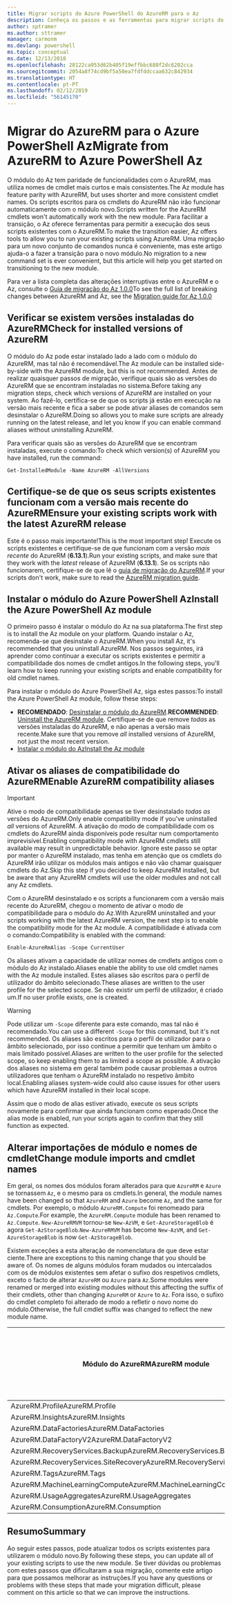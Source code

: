 ```yaml
---
title: Migrar scripts do Azure PowerShell do AzureRM para o Az
description: Conheça os passos e as ferramentas para migrar scripts do módulo do AzureRM para o novo módulo do Az.
author: sptramer
ms.author: sttramer
manager: carmonm
ms.devlang: powershell
ms.topic: conceptual
ms.date: 12/13/2018
ms.openlocfilehash: 28122ca953d62b405f19effbbc680f2dc6202cca
ms.sourcegitcommit: 2054a8f74cd9bf5a50ea7fdfddccaa632c842934
ms.translationtype: HT
ms.contentlocale: pt-PT
ms.lasthandoff: 02/12/2019
ms.locfileid: "56145170"
---
```

# <a name="migrate-from-azurerm-to-azure-powershell-az"></a><span data-ttu-id="65a32-103">Migrar do AzureRM para o Azure PowerShell Az</span><span class="sxs-lookup"><span data-stu-id="65a32-103">Migrate from AzureRM to Azure PowerShell Az</span></span>

<span data-ttu-id="65a32-104">O módulo do Az tem paridade de funcionalidades com o AzureRM, mas utiliza nomes de cmdlet mais curtos e mais consistentes.</span><span class="sxs-lookup"><span data-stu-id="65a32-104">The Az module has feature parity with AzureRM, but uses shorter and more consistent cmdlet names.</span></span>
<span data-ttu-id="65a32-105">Os scripts escritos para os cmdlets do AzureRM não irão funcionar automaticamente com o módulo novo.</span><span class="sxs-lookup"><span data-stu-id="65a32-105">Scripts written for the AzureRM cmdlets won't automatically work with the new module.</span></span> <span data-ttu-id="65a32-106">Para facilitar a transição, o Az oferece ferramentas para permitir a execução dos seus scripts existentes com o AzureRM.</span><span class="sxs-lookup"><span data-stu-id="65a32-106">To make the transition easier, Az offers tools to allow you to run your existing scripts using AzureRM.</span></span> <span data-ttu-id="65a32-107">Uma migração para um novo conjunto de comandos nunca é conveniente, mas este artigo ajuda-o a fazer a transição para o novo módulo.</span><span class="sxs-lookup"><span data-stu-id="65a32-107">No migration to a new command set is ever convenient, but this article will help you get started on transitioning to the new module.</span></span>

<span data-ttu-id="65a32-108">Para ver a lista completa das alterações interruptivas entre o AzureRM e o Az, consulte o [Guia de migração do Az 1.0.0](migrate-az-1.0.0.md)</span><span class="sxs-lookup"><span data-stu-id="65a32-108">To see the full list of breaking changes between AzureRM and Az, see the [Migration guide for Az 1.0.0](migrate-az-1.0.0.md)</span></span>

## <a name="check-for-installed-versions-of-azurerm"></a><span data-ttu-id="65a32-109">Verificar se existem versões instaladas do AzureRM</span><span class="sxs-lookup"><span data-stu-id="65a32-109">Check for installed versions of AzureRM</span></span>

<span data-ttu-id="65a32-110">O módulo do Az pode estar instalado lado a lado com o módulo do AzureRM, mas tal não é recomendável.</span><span class="sxs-lookup"><span data-stu-id="65a32-110">The Az module can be installed side-by-side with the AzureRM module, but this is not recommended.</span></span> <span data-ttu-id="65a32-111">Antes de realizar quaisquer passos de migração, verifique quais são as versões do AzureRM que se encontram instaladas no sistema.</span><span class="sxs-lookup"><span data-stu-id="65a32-111">Before taking any migration steps, check which versions of AzureRM are installed on your system.</span></span> <span data-ttu-id="65a32-112">Ao fazê-lo, certifica-se de que os scripts já estão em execução na versão mais recente e fica a saber se pode ativar aliases de comandos sem desinstalar o AzureRM.</span><span class="sxs-lookup"><span data-stu-id="65a32-112">Doing so allows you to make sure scripts are already running on the latest release, and let you know if you can enable command aliases without uninstalling AzureRM.</span></span>

<span data-ttu-id="65a32-113">Para verificar quais são as versões do AzureRM que se encontram instaladas, execute o comando:</span><span class="sxs-lookup"><span data-stu-id="65a32-113">To check which version(s) of AzureRM you have installed, run the command:</span></span>

```powershell-interactive
Get-InstalledModule -Name AzureRM -AllVersions
```

## <a name="ensure-your-existing-scripts-work-with-the-latest-azurerm-release"></a><span data-ttu-id="65a32-114">Certifique-se de que os seus scripts existentes funcionam com a versão mais recente do AzureRM</span><span class="sxs-lookup"><span data-stu-id="65a32-114">Ensure your existing scripts work with the latest AzureRM release</span></span>

<span data-ttu-id="65a32-115">Este é o passo mais importante!</span><span class="sxs-lookup"><span data-stu-id="65a32-115">This is the most important step!</span></span> <span data-ttu-id="65a32-116">Execute os scripts existentes e certifique-se de que funcionam com a versão _mais recente_ do AzureRM (__6.13.1__).</span><span class="sxs-lookup"><span data-stu-id="65a32-116">Run your existing scripts, and make sure that they work with the _latest_ release of AzureRM (__6.13.1__).</span></span> <span data-ttu-id="65a32-117">Se os scripts não funcionarem, certifique-se de que lê o [guia de migração do AzureRM](/powershell/azure/azurerm/migration-guide.6.0.0).</span><span class="sxs-lookup"><span data-stu-id="65a32-117">If your scripts don't work, make sure to read the [AzureRM migration guide](/powershell/azure/azurerm/migration-guide.6.0.0).</span></span>

## <a name="install-the-azure-powershell-az-module"></a><span data-ttu-id="65a32-118">Instalar o módulo do Azure PowerShell Az</span><span class="sxs-lookup"><span data-stu-id="65a32-118">Install the Azure PowerShell Az module</span></span>

<span data-ttu-id="65a32-119">O primeiro passo é instalar o módulo do Az na sua plataforma.</span><span class="sxs-lookup"><span data-stu-id="65a32-119">The first step is to install the Az module on your platform.</span></span> <span data-ttu-id="65a32-120">Quando instalar o Az, recomenda-se que desinstale o AzureRM.</span><span class="sxs-lookup"><span data-stu-id="65a32-120">When you install Az, it's recommended that you uninstall AzureRM.</span></span> <span data-ttu-id="65a32-121">Nos passos seguintes, irá aprender como continuar a executar os scripts existentes e permitir a compatibilidade dos nomes de cmdlet antigos.</span><span class="sxs-lookup"><span data-stu-id="65a32-121">In the following steps, you'll learn how to keep running your existing scripts and enable compatibility for old cmdlet names.</span></span>

<span data-ttu-id="65a32-122">Para instalar o módulo do Azure PowerShell Az, siga estes passos:</span><span class="sxs-lookup"><span data-stu-id="65a32-122">To install the Azure PowerShell Az module, follow these steps:</span></span>

* <span data-ttu-id="65a32-123">__RECOMENDADO__: [Desinstalar o módulo do AzureRM](/powershell/azure/uninstall-az-ps#uninstall-the-azurerm-module).</span><span class="sxs-lookup"><span data-stu-id="65a32-123">__RECOMMENDED__: [Uninstall the AzureRM module](/powershell/azure/uninstall-az-ps#uninstall-the-azurerm-module).</span></span>
  <span data-ttu-id="65a32-124">Certifique-se de que remove _todas_ as versões instaladas do AzureRM, e não apenas a versão mais recente.</span><span class="sxs-lookup"><span data-stu-id="65a32-124">Make sure that you remove _all_ installed versions of AzureRM, not just the most recent version.</span></span>
* [<span data-ttu-id="65a32-125">Instalar o módulo do Az</span><span class="sxs-lookup"><span data-stu-id="65a32-125">Install the Az module</span></span>](install-az-ps.md)

## <a name="a-namealiasesenable-azurerm-compatibility-aliases"></a><span data-ttu-id="65a32-126"><a name="aliases"/>Ativar os aliases de compatibilidade do AzureRM</span><span class="sxs-lookup"><span data-stu-id="65a32-126"><a name="aliases"/>Enable AzureRM compatibility aliases</span></span> 

> [!IMPORTANT]
>
> <span data-ttu-id="65a32-127">Ative o modo de compatibilidade apenas se tiver desinstalado _todas as_ versões do AzureRM.</span><span class="sxs-lookup"><span data-stu-id="65a32-127">Only enable compatibility mode if you've uninstalled _all_ versions of AzureRM.</span></span> <span data-ttu-id="65a32-128">A ativação do modo de compatibilidade com os cmdlets do AzureRM ainda disponíveis pode resultar num comportamento imprevisível.</span><span class="sxs-lookup"><span data-stu-id="65a32-128">Enabling compatibility mode with AzureRM cmdlets still available may result in unpredictable behavior.</span></span> <span data-ttu-id="65a32-129">Ignore este passo se optar por manter o AzureRM instalado, mas tenha em atenção que os cmdlets do AzureRM irão utilizar os módulos mais antigos e não vão chamar quaisquer cmdlets do Az.</span><span class="sxs-lookup"><span data-stu-id="65a32-129">Skip this step if you decided to keep AzureRM installed, but be aware that any AzureRM cmdlets will use the older modules and not call any Az cmdlets.</span></span>

<span data-ttu-id="65a32-130">Com o AzureRM desinstalado e os scripts a funcionarem com a versão mais recente do AzureRM, chegou o momento de ativar o modo de compatibilidade para o módulo do Az.</span><span class="sxs-lookup"><span data-stu-id="65a32-130">With AzureRM uninstalled and your scripts working with the latest AzureRM version, the next step is to enable the compatibility mode for the Az module.</span></span> <span data-ttu-id="65a32-131">A compatibilidade é ativada com o comando:</span><span class="sxs-lookup"><span data-stu-id="65a32-131">Compatibility is enabled with the command:</span></span>

```powershell-interactive
Enable-AzureRmAlias -Scope CurrentUser
```

<span data-ttu-id="65a32-132">Os aliases ativam a capacidade de utilizar nomes de cmdlets antigos com o módulo do Az instalado.</span><span class="sxs-lookup"><span data-stu-id="65a32-132">Aliases enable the ability to use old cmdlet names with the Az module installed.</span></span> <span data-ttu-id="65a32-133">Estes aliases são escritos para o perfil de utilizador do âmbito selecionado.</span><span class="sxs-lookup"><span data-stu-id="65a32-133">These aliases are written to the user profile for the selected scope.</span></span> <span data-ttu-id="65a32-134">Se não existir um perfil de utilizador, é criado um.</span><span class="sxs-lookup"><span data-stu-id="65a32-134">If no user profile exists, one is created.</span></span>

> [!WARNING]
>
> <span data-ttu-id="65a32-135">Pode utilizar um `-Scope` diferente para este comando, mas tal não é recomendado.</span><span class="sxs-lookup"><span data-stu-id="65a32-135">You can use a different `-Scope` for this command, but it's not recommended.</span></span> <span data-ttu-id="65a32-136">Os aliases são escritos para o perfil de utilizador para o âmbito selecionado, por isso continue a permitir que tenham um âmbito o mais limitado possível.</span><span class="sxs-lookup"><span data-stu-id="65a32-136">Aliases are written to the user profile for the selected scope, so keep enabling them to as limited a scope as possible.</span></span> <span data-ttu-id="65a32-137">A ativação dos aliases no sistema em geral também pode causar problemas a outros utilizadores que tenham o AzureRM instalado no respetivo âmbito local.</span><span class="sxs-lookup"><span data-stu-id="65a32-137">Enabling aliases system-wide could also cause issues for other users which have AzureRM installed in their local scope.</span></span>

<span data-ttu-id="65a32-138">Assim que o modo de alias estiver ativado, execute os seus scripts novamente para confirmar que ainda funcionam como esperado.</span><span class="sxs-lookup"><span data-stu-id="65a32-138">Once the alias mode is enabled, run your scripts again to confirm that they still function as expected.</span></span> 

## <a name="change-module-imports-and-cmdlet-names"></a><span data-ttu-id="65a32-139">Alterar importações de módulo e nomes de cmdlet</span><span class="sxs-lookup"><span data-stu-id="65a32-139">Change module imports and cmdlet names</span></span>

<span data-ttu-id="65a32-140">Em geral, os nomes dos módulos foram alterados para que `AzureRM` e `Azure` se tornassem `Az`, e o mesmo para os cmdlets.</span><span class="sxs-lookup"><span data-stu-id="65a32-140">In general, the module names have been changed so that `AzureRM` and `Azure` become `Az`, and the same for cmdlets.</span></span>
<span data-ttu-id="65a32-141">Por exemplo, o módulo `AzureRM.Compute` foi renomeado para `Az.Compute`.</span><span class="sxs-lookup"><span data-stu-id="65a32-141">For example, the `AzureRM.Compute` module has been renamed to `Az.Compute`.</span></span> <span data-ttu-id="65a32-142">`New-AzureRMVM` tornou-se `New-AzVM`, e `Get-AzureStorageBlob` é agora `Get-AzStorageBlob`.</span><span class="sxs-lookup"><span data-stu-id="65a32-142">`New-AzureRMVM` has become `New-AzVM`, and `Get-AzureStorageBlob` is now `Get-AzStorageBlob`.</span></span>

<span data-ttu-id="65a32-143">Existem exceções a esta alteração de nomenclatura de que deve estar ciente.</span><span class="sxs-lookup"><span data-stu-id="65a32-143">There are exceptions to this naming change that you should be aware of.</span></span> <span data-ttu-id="65a32-144">Os nomes de alguns módulos foram mudados ou intercalados com os de módulos existentes sem afetar o sufixo dos respetivos cmdlets, exceto o facto de alterar `AzureRM` ou `Azure` para `Az`.</span><span class="sxs-lookup"><span data-stu-id="65a32-144">Some modules were renamed or merged into existing modules without this affecting the suffix of their cmdlets, other than changing `AzureRM` or `Azure` to `Az`.</span></span> <span data-ttu-id="65a32-145">Fora isso, o sufixo do cmdlet completo foi alterado de modo a refletir o novo nome do módulo.</span><span class="sxs-lookup"><span data-stu-id="65a32-145">Otherwise, the full cmdlet suffix was changed to reflect the new module name.</span></span>

| <span data-ttu-id="65a32-146">Módulo do AzureRM</span><span class="sxs-lookup"><span data-stu-id="65a32-146">AzureRM module</span></span> | <span data-ttu-id="65a32-147">Módulo do Az</span><span class="sxs-lookup"><span data-stu-id="65a32-147">Az module</span></span> | <span data-ttu-id="65a32-148">O sufixo do cmdlet foi alterado?</span><span class="sxs-lookup"><span data-stu-id="65a32-148">Cmdlet suffix changed?</span></span> |
|----------------|-----------|------------------------|
| <span data-ttu-id="65a32-149">AzureRM.Profile</span><span class="sxs-lookup"><span data-stu-id="65a32-149">AzureRM.Profile</span></span> | <span data-ttu-id="65a32-150">Az.Accounts</span><span class="sxs-lookup"><span data-stu-id="65a32-150">Az.Accounts</span></span> | <span data-ttu-id="65a32-151">Sim</span><span class="sxs-lookup"><span data-stu-id="65a32-151">Yes</span></span> |
| <span data-ttu-id="65a32-152">AzureRM.Insights</span><span class="sxs-lookup"><span data-stu-id="65a32-152">AzureRM.Insights</span></span> | <span data-ttu-id="65a32-153">Az.Monitor</span><span class="sxs-lookup"><span data-stu-id="65a32-153">Az.Monitor</span></span> | <span data-ttu-id="65a32-154">Sim</span><span class="sxs-lookup"><span data-stu-id="65a32-154">Yes</span></span> |
| <span data-ttu-id="65a32-155">AzureRM.DataFactories</span><span class="sxs-lookup"><span data-stu-id="65a32-155">AzureRM.DataFactories</span></span> | <span data-ttu-id="65a32-156">Az.DataFactory</span><span class="sxs-lookup"><span data-stu-id="65a32-156">Az.DataFactory</span></span> | <span data-ttu-id="65a32-157">Sim</span><span class="sxs-lookup"><span data-stu-id="65a32-157">Yes</span></span> |
| <span data-ttu-id="65a32-158">AzureRM.DataFactoryV2</span><span class="sxs-lookup"><span data-stu-id="65a32-158">AzureRM.DataFactoryV2</span></span> | <span data-ttu-id="65a32-159">Az.DataFactory</span><span class="sxs-lookup"><span data-stu-id="65a32-159">Az.DataFactory</span></span> | <span data-ttu-id="65a32-160">Sim</span><span class="sxs-lookup"><span data-stu-id="65a32-160">Yes</span></span> |
| <span data-ttu-id="65a32-161">AzureRM.RecoveryServices.Backup</span><span class="sxs-lookup"><span data-stu-id="65a32-161">AzureRM.RecoveryServices.Backup</span></span> | <span data-ttu-id="65a32-162">Az.RecoveryServices</span><span class="sxs-lookup"><span data-stu-id="65a32-162">Az.RecoveryServices</span></span> | <span data-ttu-id="65a32-163">Não</span><span class="sxs-lookup"><span data-stu-id="65a32-163">No</span></span> |
| <span data-ttu-id="65a32-164">AzureRM.RecoveryServices.SiteRecovery</span><span class="sxs-lookup"><span data-stu-id="65a32-164">AzureRM.RecoveryServices.SiteRecovery</span></span> | <span data-ttu-id="65a32-165">Az.RecoveryServices</span><span class="sxs-lookup"><span data-stu-id="65a32-165">Az.RecoveryServices</span></span> | <span data-ttu-id="65a32-166">Não</span><span class="sxs-lookup"><span data-stu-id="65a32-166">No</span></span> |
| <span data-ttu-id="65a32-167">AzureRM.Tags</span><span class="sxs-lookup"><span data-stu-id="65a32-167">AzureRM.Tags</span></span> | <span data-ttu-id="65a32-168">Az.Resources</span><span class="sxs-lookup"><span data-stu-id="65a32-168">Az.Resources</span></span> | <span data-ttu-id="65a32-169">Não</span><span class="sxs-lookup"><span data-stu-id="65a32-169">No</span></span> |
| <span data-ttu-id="65a32-170">AzureRM.MachineLearningCompute</span><span class="sxs-lookup"><span data-stu-id="65a32-170">AzureRM.MachineLearningCompute</span></span> | <span data-ttu-id="65a32-171">Az.MachineLearning</span><span class="sxs-lookup"><span data-stu-id="65a32-171">Az.MachineLearning</span></span> | <span data-ttu-id="65a32-172">Não</span><span class="sxs-lookup"><span data-stu-id="65a32-172">No</span></span> |
| <span data-ttu-id="65a32-173">AzureRM.UsageAggregates</span><span class="sxs-lookup"><span data-stu-id="65a32-173">AzureRM.UsageAggregates</span></span> | <span data-ttu-id="65a32-174">Az.Billing</span><span class="sxs-lookup"><span data-stu-id="65a32-174">Az.Billing</span></span> | <span data-ttu-id="65a32-175">Não</span><span class="sxs-lookup"><span data-stu-id="65a32-175">No</span></span> |
| <span data-ttu-id="65a32-176">AzureRM.Consumption</span><span class="sxs-lookup"><span data-stu-id="65a32-176">AzureRM.Consumption</span></span> | <span data-ttu-id="65a32-177">Az.Billing</span><span class="sxs-lookup"><span data-stu-id="65a32-177">Az.Billing</span></span> | <span data-ttu-id="65a32-178">Não</span><span class="sxs-lookup"><span data-stu-id="65a32-178">No</span></span> |

## <a name="summary"></a><span data-ttu-id="65a32-179">Resumo</span><span class="sxs-lookup"><span data-stu-id="65a32-179">Summary</span></span>

<span data-ttu-id="65a32-180">Ao seguir estes passos, pode atualizar todos os scripts existentes para utilizarem o módulo novo.</span><span class="sxs-lookup"><span data-stu-id="65a32-180">By following these steps, you can update all of your existing scripts to use the new module.</span></span> <span data-ttu-id="65a32-181">Se tiver dúvidas ou problemas com estes passos que dificultaram a sua migração, comente este artigo para que possamos melhorar as instruções.</span><span class="sxs-lookup"><span data-stu-id="65a32-181">If you have any questions or problems with these steps that made your migration difficult, please comment on this article so that we can improve the instructions.</span></span>
